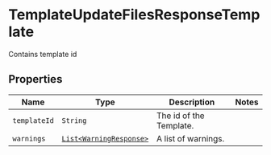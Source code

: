 

# TemplateUpdateFilesResponseTemplate

Contains template id

## Properties

| Name | Type | Description | Notes |
|------------ | ------------- | ------------- | -------------|
| `templateId` | ```String``` |  The id of the Template.  |  |
| `warnings` | [```List<WarningResponse>```](WarningResponse.md) |  A list of warnings.  |  |



